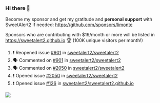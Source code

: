 ### Hi there 👋

Become my sponsor and get my gratitude and **personal support** with SweetAlert2 if needed: https://github.com/sponsors/limonte

Sponsors who are contributing with $19/month or more will be listed in https://sweetalert2.github.io 🏆 (100K unique visitors per month!)

<!--START_SECTION:activity-->
1. ❗️ Reopened issue [#901](https://github.com//sweetalert2/sweetalert2/issues/901) in [sweetalert2/sweetalert2](https://github.com//sweetalert2/sweetalert2)
2. 🗣 Commented on [#901](https://github.com//sweetalert2/sweetalert2/issues/901) in [sweetalert2/sweetalert2](https://github.com//sweetalert2/sweetalert2)
3. 🗣 Commented on [#2050](https://github.com//sweetalert2/sweetalert2/issues/2050) in [sweetalert2/sweetalert2](https://github.com//sweetalert2/sweetalert2)
4. ❗️ Opened issue [#2050](https://github.com//sweetalert2/sweetalert2/issues/2050) in [sweetalert2/sweetalert2](https://github.com//sweetalert2/sweetalert2)
5. ❗️ Opened issue [#126](https://github.com//sweetalert2/sweetalert2.github.io/issues/126) in [sweetalert2/sweetalert2.github.io](https://github.com//sweetalert2/sweetalert2.github.io)
<!--END_SECTION:activity-->

![](https://github-readme-stats.vercel.app/api?username=limonte&theme=vue&show_icons=true)

